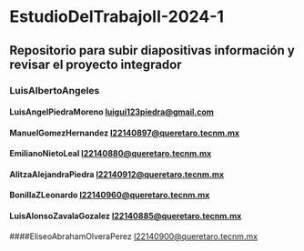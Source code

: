 # EstudioDelTrabajoII-2024-1
## Repositorio para subir diapositivas información y revisar el proyecto integrador

### LuisAlbertoAngeles
#### LuisAngelPiedraMoreno luigui123piedra@gmail.com
#### ManuelGomezHernandez l22140897@queretaro.tecnm.mx
#### EmilianoNietoLeal l22140880@queretaro.tecnm.mx 
#### AlitzaAlejandraPiedra l22140912@queretaro.tecnm.mx
#### BonillaZLeonardo l22140960@queretaro.tecnm.mx
#### LuisAlonsoZavalaGozalez l22140885@queretaro.tecnm.mx
####EliseoAbrahamOlveraPerez l22140900@queretaro.tecnm.mx
